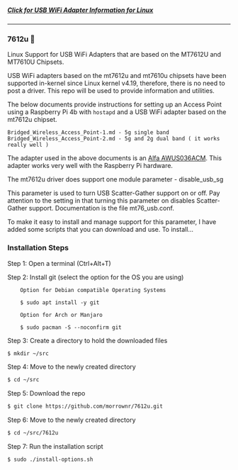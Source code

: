 ##### [Click for USB WiFi Adapter Information for Linux](https://github.com/morrownr/USB-WiFi)

-----

### 7612u :rocket:

Linux Support for USB WiFi Adapters that are based on the MT7612U and MT7610U Chipsets.

USB WiFi adapters based on the mt7612u and mt7610u chipsets have been supported in-kernel
since Linux kernel v4.19, therefore, there is no need to post a driver. This repo will be
used to provide information and utilities.

The below documents provide instructions for setting up an Access Point using a Raspberry Pi 4b
with `hostapd` and a USB WiFi adapter based on the mt7612u chipset.
```
Bridged_Wireless_Access_Point-1.md - 5g single band
Bridged_Wireless_Access_Point-2.md - 5g and 2g dual band ( it works really well )
```
The adapter used in the above documents is an [Alfa AWUS036ACM](https://github.com/morrownr/USB-WiFi).
This adapter works very well with the Raspberry Pi hardware.

The mt7612u driver does support one module parameter - disable_usb_sg

This parameter is used to turn USB Scatter-Gather support on or off. Pay attention
to the setting in that turning this parameter on disables Scatter-Gather support.
Documentation is the file mt76_usb.conf.

To make it easy to install and manage support for this parameter, I have added some scripts
that you can download and use. To install...


### Installation Steps

Step 1: Open a terminal (Ctrl+Alt+T)

Step 2: Install git (select the option for the OS you are using)
```
    Option for Debian compatible Operating Systems

    $ sudo apt install -y git
```
```
    Option for Arch or Manjaro

    $ sudo pacman -S --noconfirm git
```
Step 3: Create a directory to hold the downloaded files

```bash
$ mkdir ~/src
```
Step 4: Move to the newly created directory
```bash
$ cd ~/src
```
Step 5: Download the repo
```bash
$ git clone https://github.com/morrownr/7612u.git
```
Step 6: Move to the newly created directory
```bash
$ cd ~/src/7612u
```
Step 7: Run the installation script
```bash
$ sudo ./install-options.sh
```

